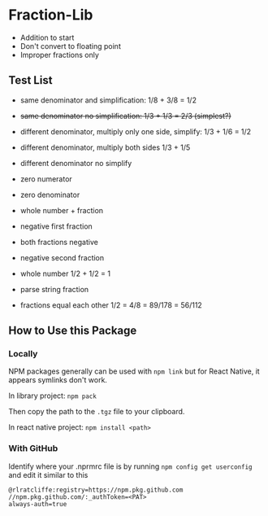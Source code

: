 # Fraction-Lib

- Addition to start
- Don't convert to floating point
- Improper fractions only

## Test List 
- same denominator and simplification: 1/8 + 3/8 = 1/2
- ~~same denominator no simplification: 1/3 + 1/3 = 2/3 (simplest?)~~
- different denominator, multiply only one side, simplify: 1/3 + 1/6 = 1/2
- different denominator, multiply both sides 1/3 + 1/5
- different denominator no simplify 
- zero numerator
- zero denominator
- whole number + fraction
- negative first fraction
- both fractions negative
- negative second fraction
- whole number 1/2 + 1/2 = 1


- parse string fraction
- fractions equal each other 1/2 = 4/8 = 89/178 = 56/112

## How to Use this Package

### Locally
NPM packages generally can be used with `npm link` but for React Native, it appears symlinks don't work.

In library project:
`npm pack`

Then copy the path to the `.tgz` file to your clipboard.

In react native project:
`npm install <path>`

### With GitHub
Identify where your .nprmrc file is by running `npm config get userconfig` and edit it similar to this 

```
@rlratcliffe:registry=https://npm.pkg.github.com
//npm.pkg.github.com/:_authToken=<PAT>
always-auth=true

```
